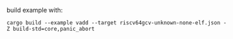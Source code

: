 build example with:

```
cargo build --example vadd --target riscv64gcv-unknown-none-elf.json -Z build-std=core,panic_abort
```

